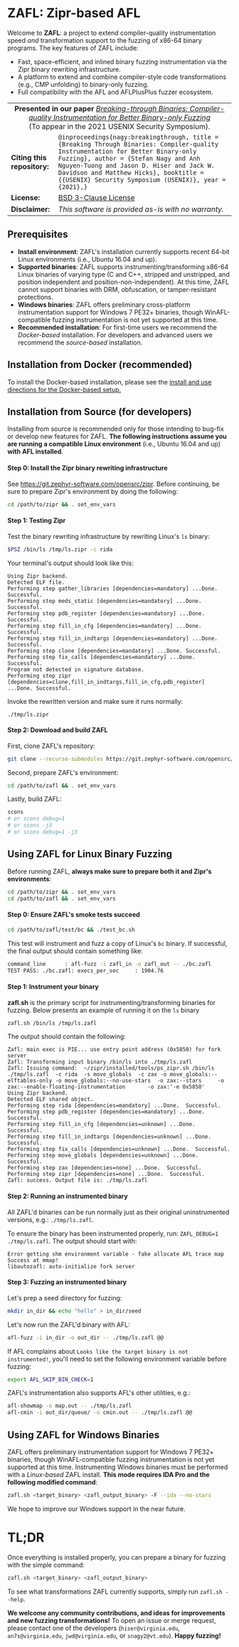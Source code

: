 # ZAFL: Zipr-based AFL
Welcome to **ZAFL**: a project to extend compiler-quality instrumentation speed *and* transformation support to the fuzzing of x86-64 binary programs. The key features of ZAFL include:
* Fast, space-efficient, and inlined binary fuzzing instrumentation via the Zipr binary rewriting infrastructure.
* A platform to extend and combine compiler-style code transformations (e.g., CMP unfolding) to binary-only fuzzing.
* Full compatibility with the AFL and AFLPlusPlus fuzzer ecosystem.

<table><tr><td align=center colspan="2"><div><b>Presented in our paper</b> <a href="https://www.usenix.org/conference/usenixsecurity21/presentation/nagy"><i>Breaking-through Binaries: Compiler-quality Instrumentation for Better Binary-only Fuzzing</i></a><br>(To appear in the 2021 USENIX Security Symposium).</td </tr>
  <tr><td><b>Citing this repository:</b></td>
  <td><code class="rich-diff-level-one">@inproceedings{nagy:breakingthrough, title = {Breaking Through Binaries: Compiler-quality Instrumentation for Better Binary-only Fuzzing}, author = {Stefan Nagy and Anh Nguyen-Tuong and Jason D. Hiser and Jack W. Davidson and Matthew Hicks}, booktitle = {{USENIX} Security Symposium (USENIX)}, year = {2021},}</code></td></tr>
  <tr><td><b>License:</b></td><td><a href="https://git.zephyr-software.com/opensrc/zafl/-/blob/master/LICENSE">BSD 3-Clause License</a></td></tr>
  <tr><td><b>Disclaimer:</b></td><td><i>This software is provided as-is with no warranty.</i></td></tr></table>

## Prerequisites
* **Install environment**: ZAFL's installation currently supports recent 64-bit Linux environments (i.e., Ubuntu 16.04 and up). 
* **Supported binaries**: ZAFL supports instrumenting/transforming x86-64 Linux binaries of varying type (C and C++, stripped and unstripped, and position independent and position-non-independent). At this time, ZAFL cannot support binaries with DRM, obfuscation, or tamper-resistant protections.
* **Windows binaries**: ZAFL offers preliminary cross-platform instrumentation support for Windows 7 PE32+ binaries, though WinAFL-compatible fuzzing instrumentation is not yet supported at this time.
* **Recommended installation**: For first-time users we recommend the *Docker-based* installation. For developers and advanced users we recommend the *source-based* installation.

## Installation from Docker (recommended)
To install the Docker-based installation, please see the [install and use directions for the Docker-based setup.](https://git.zephyr-software.com/opensrc/libzafl/-/wikis/home)

## Installation from Source (for developers)
Installing from source is recommended only for those intending to bug-fix or develop new features for ZAFL. **The following instructions assume you are running a compatible Linux environment** (i.e., Ubuntu 16.04 and up) **with AFL installed**.

#### Step 0: Install the Zipr binary rewriting infrastructure
See https://git.zephyr-software.com/opensrc/zipr.
Before continuing, be sure to prepare Zipr's environment by doing the following:
```bash
cd /path/to/zipr && . set_env_vars
```

#### Step 1: Testing Zipr
Test the binary rewriting infrastructure by rewriting Linux's `ls` binary:
```bash
$PSZ /bin/ls /tmp/ls.zipr -c rida
```
Your terminal's output should look like this:
```
Using Zipr backend.
Detected ELF file.
Performing step gather_libraries [dependencies=mandatory] ...Done. Successful.
Performing step meds_static [dependencies=mandatory] ...Done. Successful.
Performing step pdb_register [dependencies=mandatory] ...Done. Successful.
Performing step fill_in_cfg [dependencies=mandatory] ...Done. Successful.
Performing step fill_in_indtargs [dependencies=mandatory] ...Done. Successful.
Performing step clone [dependencies=mandatory] ...Done. Successful.
Performing step fix_calls [dependencies=mandatory] ...Done. Successful.
Program not detected in signature database.
Performing step zipr [dependencies=clone,fill_in_indtargs,fill_in_cfg,pdb_register] ...Done. Successful.
```
Invoke the rewritten version and make sure it runs normally: 
```
./tmp/ls.zipr
``` 

#### Step 2: Download and build ZAFL
First, clone ZAFL's repository:
```bash
git clone --recurse-submodules https://git.zephyr-software.com/opensrc/zafl.git
```
Second, prepare ZAFL's environment:
```bash
cd /path/to/zafl && . set_env_vars
```
Lastly, build ZAFL:
```bash
scons 
# or scons debug=1
# or scons -j3
# or scons debug=1 -j3
```

## Using ZAFL for Linux Binary Fuzzing
Before running ZAFL, **always make sure to prepare both it and Zipr's environments**:
```bash
cd /path/to/zipr && . set_env_vars
cd /path/to/zafl && . set_env_vars
```

#### Step 0: Ensure ZAFL's smoke tests succeed
```bash
cd /path/to/zafl/test/bc && ./test_bc.sh
```
This test will instrument and fuzz a copy of Linux's `bc` binary. If successful, the final output should contain something like:
```bash
command_line      : afl-fuzz -i zafl_in -o zafl_out -- ./bc.zafl
TEST PASS: ./bc.zafl: execs_per_sec     : 1904.76
```

#### Step 1: Instrument your binary
**zafl.sh** is the primary script for instrumenting/transforming binaries for fuzzing. Below presents an example of running it on the `ls` binary
```bash
zafl.sh /bin/ls /tmp/ls.zafl
```
The output should contain the following:
```
Zafl: main exec is PIE... use entry point address (0x5850) for fork server 
Zafl: Transforming input binary /bin/ls into ./tmp/ls.zafl 
Zafl: Issuing command:  ~/zipr/installed/tools/ps_zipr.sh /bin/ls ./tmp/ls.zafl  -c rida  -s move_globals  -c zax -o move_globals:--elftables-only -o move_globals:--no-use-stars  -o zax:--stars     -o zax:--enable-floating-instrumentation       -o zax:'-e 0x5850'     
Using Zipr backend.
Detected ELF shared object.
Performing step rida [dependencies=mandatory] ...Done.  Successful.
Performing step pdb_register [dependencies=mandatory] ...Done.  Successful.
Performing step fill_in_cfg [dependencies=unknown] ...Done.  Successful.
Performing step fill_in_indtargs [dependencies=unknown] ...Done.  Successful.
Performing step fix_calls [dependencies=unknown] ...Done.  Successful.
Performing step move_globals [dependencies=unknown] ...Done.  Successful.
Performing step zax [dependencies=none] ...Done.  Successful.
Performing step zipr [dependencies=none] ...Done.  Successful.
Zafl: success. Output file is: ./tmp/ls.zafl 

```

#### Step 2: Running an instrumented binary
All ZAFL'd binaries can be run normally just as their original uninstrumented versions, e.g.: ```./tmp/ls.zafl```. 

To ensure the binary has been instrumented properly, run: ```ZAFL_DEBUG=1 ./tmp/ls.zafl```. 
The output should start with:
```
Error getting shm environment variable - fake allocate AFL trace map
Success at mmap!
libautozafl: auto-initialize fork server
```

#### Step 3: Fuzzing an instrumented binary
Let's prep a seed directory for fuzzing:
```bash
mkdir in_dir && echo "hello" > in_dir/seed
```
Let's now run the ZAFL'd binary with AFL:
```bash
afl-fuzz -i in_dir -o out_dir -- ./tmp/ls.zafl @@
```
If AFL complains about `Looks like the target binary is not instrumented!`, you'll need to set the following environment variable before fuzzing:
```bash
export AFL_SKIP_BIN_CHECK=1
```
ZAFL's instrumentation also supports AFL's other utilities, e.g.:
```bash
afl-showmap -o map.out -- ./tmp/ls.zafl
afl-cmin -i out_dir/queue/ -o cmin.out -- ./tmp/ls.zafl @@
```

## Using ZAFL for Windows Binaries
ZAFL offers preliminary instrumentation support for Windows 7 PE32+ binaries, though WinAFL-compatible fuzzing instrumentation is not yet supported at this time. Instrumenting Windows binaries must be performed with a *Linux-based* ZAFL install. **This mode requires IDA Pro and the following modified command**:
```bash
zafl.sh <target_binary> <zafl_output_binary> -F --ida --no-stars
```
We hope to improve our Windows support in the near future.

# TL;DR
Once everything is installed properly, you can prepare a binary for fuzzing with the simple command:
```bash
zafl.sh <target_binary> <zafl_output_binary>
```
To see what transformations ZAFL currently supports, simply run ```zafl.sh --help```.

**We welcome any community contributions, and ideas for improvements and new fuzzing transformations!** To open an issue or merge request, please contact one of the developers (`hiser@virginia.edu`, `an7s@virginia.edu`, `jwd@virginia.edu`, or `snagy2@vt.edu`).  **Happy fuzzing!**
